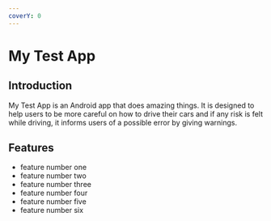 ```yaml
---
coverY: 0
---
```


# My Test App

## Introduction

My Test App is an Android app that does amazing things. It is designed to help users  to be more careful on how to drive their cars and if any risk is felt while driving, it informs users of a possible error by giving warnings.

## Features

* feature number one
* feature number two
* feature number three
* feature number four
* feature number five
* feature number six



